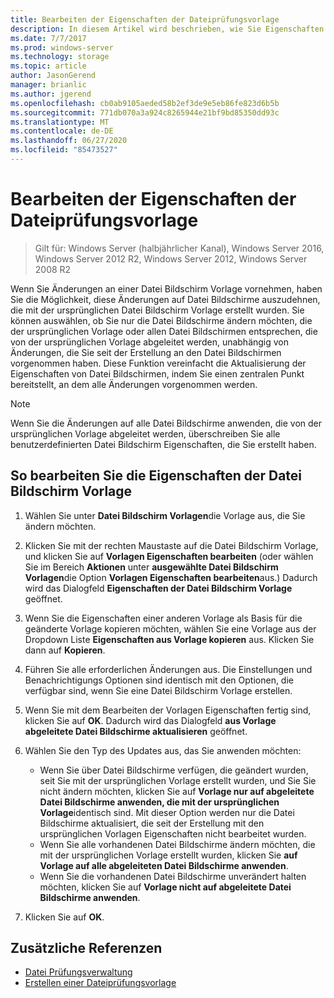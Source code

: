 ```yaml
---
title: Bearbeiten der Eigenschaften der Dateiprüfungsvorlage
description: In diesem Artikel wird beschrieben, wie Sie Eigenschaften von Datei Bildschirm Vorlagen bearbeiten.
ms.date: 7/7/2017
ms.prod: windows-server
ms.technology: storage
ms.topic: article
author: JasonGerend
manager: brianlic
ms.author: jgerend
ms.openlocfilehash: cb0ab9105aeded58b2ef3de9e5eb86fe823d6b5b
ms.sourcegitcommit: 771db070a3a924c8265944e21bf9bd85350dd93c
ms.translationtype: MT
ms.contentlocale: de-DE
ms.lasthandoff: 06/27/2020
ms.locfileid: "85473527"
---
```

# <a name="edit-file-screen-template-properties"></a>Bearbeiten der Eigenschaften der Dateiprüfungsvorlage

> Gilt für: Windows Server (halbjährlicher Kanal), Windows Server 2016, Windows Server 2012 R2, Windows Server 2012, Windows Server 2008 R2

Wenn Sie Änderungen an einer Datei Bildschirm Vorlage vornehmen, haben Sie die Möglichkeit, diese Änderungen auf Datei Bildschirme auszudehnen, die mit der ursprünglichen Datei Bildschirm Vorlage erstellt wurden. Sie können auswählen, ob Sie nur die Datei Bildschirme ändern möchten, die der ursprünglichen Vorlage oder allen Datei Bildschirmen entsprechen, die von der ursprünglichen Vorlage abgeleitet werden, unabhängig von Änderungen, die Sie seit der Erstellung an den Datei Bildschirmen vorgenommen haben. Diese Funktion vereinfacht die Aktualisierung der Eigenschaften von Datei Bildschirmen, indem Sie einen zentralen Punkt bereitstellt, an dem alle Änderungen vorgenommen werden.

> [!Note]
> Wenn Sie die Änderungen auf alle Datei Bildschirme anwenden, die von der ursprünglichen Vorlage abgeleitet werden, überschreiben Sie alle benutzerdefinierten Datei Bildschirm Eigenschaften, die Sie erstellt haben.

## <a name="to-edit-file-screen-template-properties"></a>So bearbeiten Sie die Eigenschaften der Datei Bildschirm Vorlage

1.  Wählen Sie unter **Datei Bildschirm Vorlagen**die Vorlage aus, die Sie ändern möchten.

2.  Klicken Sie mit der rechten Maustaste auf die Datei Bildschirm Vorlage, und klicken Sie auf **Vorlagen Eigenschaften bearbeiten** (oder wählen Sie im Bereich **Aktionen** unter **ausgewählte Datei Bildschirm Vorlagen**die Option **Vorlagen Eigenschaften bearbeiten**aus.) Dadurch wird das Dialogfeld **Eigenschaften der Datei Bildschirm Vorlage** geöffnet.

3.  Wenn Sie die Eigenschaften einer anderen Vorlage als Basis für die geänderte Vorlage kopieren möchten, wählen Sie eine Vorlage aus der Dropdown Liste **Eigenschaften aus Vorlage kopieren** aus. Klicken Sie dann auf **Kopieren**.

4.  Führen Sie alle erforderlichen Änderungen aus. Die Einstellungen und Benachrichtigungs Optionen sind identisch mit den Optionen, die verfügbar sind, wenn Sie eine Datei Bildschirm Vorlage erstellen.

5.  Wenn Sie mit dem Bearbeiten der Vorlagen Eigenschaften fertig sind, klicken Sie auf **OK**. Dadurch wird das Dialogfeld **aus Vorlage abgeleitete Datei Bildschirme aktualisieren** geöffnet.

6.  Wählen Sie den Typ des Updates aus, das Sie anwenden möchten:

    -   Wenn Sie über Datei Bildschirme verfügen, die geändert wurden, seit Sie mit der ursprünglichen Vorlage erstellt wurden, und Sie Sie nicht ändern möchten, klicken Sie auf **Vorlage nur auf abgeleitete Datei Bildschirme anwenden, die mit der ursprünglichen Vorlage**identisch sind. Mit dieser Option werden nur die Datei Bildschirme aktualisiert, die seit der Erstellung mit den ursprünglichen Vorlagen Eigenschaften nicht bearbeitet wurden.
    -   Wenn Sie alle vorhandenen Datei Bildschirme ändern möchten, die mit der ursprünglichen Vorlage erstellt wurden, klicken Sie **auf Vorlage auf alle abgeleiteten Datei Bildschirme anwenden**.
    -   Wenn Sie die vorhandenen Datei Bildschirme unverändert halten möchten, klicken Sie auf **Vorlage nicht auf abgeleitete Datei Bildschirme anwenden**.

7.  Klicken Sie auf **OK**.

## <a name="additional-references"></a>Zusätzliche Referenzen

-   [Datei Prüfungsverwaltung](file-screening-management.md)
-   [Erstellen einer Dateiprüfungsvorlage](create-file-screen-template.md)


